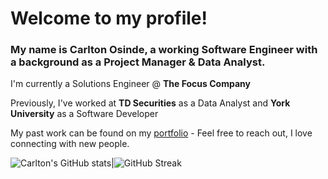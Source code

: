 # Welcome to my profile!

### My name is Carlton Osinde, a working Software Engineer with a background as a Project Manager & Data Analyst. 
I'm currently a Solutions Engineer @ **The Focus Company**

Previously, I've worked at **TD Securities** as a Data Analyst and **York University** as a Software Developer

My past work can be found on my [portfolio](https://carltonosinde.com/) - Feel free to reach out, I love connecting with new people.

![Carlton's GitHub stats](https://github-readme-stats.vercel.app/api?username=carltonosinde&count_private=true&theme=onedark)|![GitHub Streak](https://github-readme-streak-stats.herokuapp.com/?user=carltonosinde&theme=dark)
